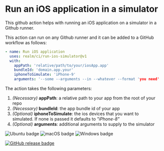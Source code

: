 # Run an iOS application in a simulator
This github action helps with running an iOS application on a simulator in a Github runner.

This action can run on any Github runner and it can be added to a GitHub workflow as follows:

```yaml
- name: Run iOS application
  uses: realm/ci/run-ios-simulator@v1
  with:
    appPath: 'relative/path/to/your/iosApp.app'
    bundleId: 'domain.app.your'
    iphoneToSimulate: 'iPhone-9'
    arguments: '--some --arguments --in --whatever --format 'you need''
```

The action takes the following parameters:

1. *(Necessary)* __appPath__: a relative path to your app from the root of your repo
2. *(Necessary)* __bundleId__: the app bundle id of your app
3. *(Optional)* __iphoneToSimulate__: the ios devices that you want to simulated. If none is passed it defaults to *"iPhone-8"*
4. *(Optional)* __arguments__: additional arguments to supply to the simulator


![Ubuntu badge](https://badgen.net/badge/icon/Ubuntu?icon=terminal&label)
![macOS badge](https://badgen.net/badge/icon/macOS?icon=apple&label)
![Windows badge](https://badgen.net/badge/icon/Windows?icon=windows&label)

[![GitHub release badge](https://badgen.net/github/release/realm/ci-actions/run-ios-simulator/stable)](https://github.com/realm/ci-actions/releases/latest)
